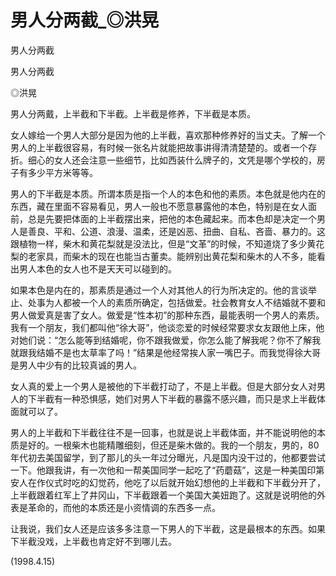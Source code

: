 # 男人分两截_◎洪晃

男人分两截

男人分两截

◎洪晃

男人分两戴，上半截和下半截。上半截是修养，下半截是本质。

女人嫁给一个男人大部分是因为他的上半截，喜欢那种修养好的当丈夫。了解一个男人的上半截很容易，有时候一张名片就能把故事讲得清清楚楚的。或者一个存折。细心的女人还会注意一些细节，比如西装什么牌子的，文凭是哪个学校的，房子有多少平方米等等。

男人的下半截是本质。所谓本质是指一个人的本色和他的素质。本色就是他内在的东西，藏在里面不容易看见，男人一般也不愿意暴露他的本色，特别是在女人面前，总是先要把体面的上半截摆出来，把他的本色藏起来。而本色却是决定一个男人是善良、平和、公道、浪漫、温柔，还是凶恶、扭曲、自私、吝啬、暴力的。这跟植物一样，柴木和黄花梨就是没法比，但是“文革”的时候，不知道烧了多少黄花梨的老家具，而柴木的现在也能当古董卖。能辨别出黄花梨和柴木的人不多，能看出男人本色的女人也不是天天可以碰到的。

如果本色是内在的，那素质是通过一个人对其他人的行为所决定的。他的言谈举止、处事为人都被一个人的素质所确定，包括做爱。社会教育女人不结婚就不要和男人做爱真是害了女人。做爱是“性本初”的那种东西，最能表明一个男人的素质。我有一个朋友，我们都叫他“徐大哥”，他谈恋爱的时候经常要求女友跟他上床，他对她们说：“怎么能等到结婚呢，你不跟我做爱，你怎么能了解我呢？你不了解我就跟我结婚不是也太草率了吗！”结果是他经常挨人家一嘴巴子。而我觉得徐大哥是男人中少有的比较真诚的男人。

女人真的爱上一个男人是被他的下半截打动了，不是上半截。但是大部分女人对男人的下半截有一种恐惧感，她们对男人下半截的暴露不感兴趣，而只是求上半截体面就可以了。

男人的上半截和下半截往往不是一回事，也就是说上半截体面，并不能说明他的本质是好的。一根柴木也能精雕细刻，但还是柴木做的。我的一个朋友，男的，80年代初去美国留学，到了那儿的头一年过分曝光，凡是国内没干过的，他都要尝试一下。他跟我讲，有一次他和一帮美国同学一起吃了“药蘑菇”，这是一种美国印第安人在作仪式时吃的幻觉药，他吃了以后就开始幻想他的上半截和下半截分开了，上半截跟着红军上了井冈山，下半截跟着一个美国大美妞跑了。这就是说明他的外表是革命的，而他的本质还是小资情调的东西多一点。

让我说，我们女人还是应该多多注意一下男人的下半截，这是最根本的东西。如果下半截没戏，上半截也肯定好不到哪儿去。

(1998.4.15)